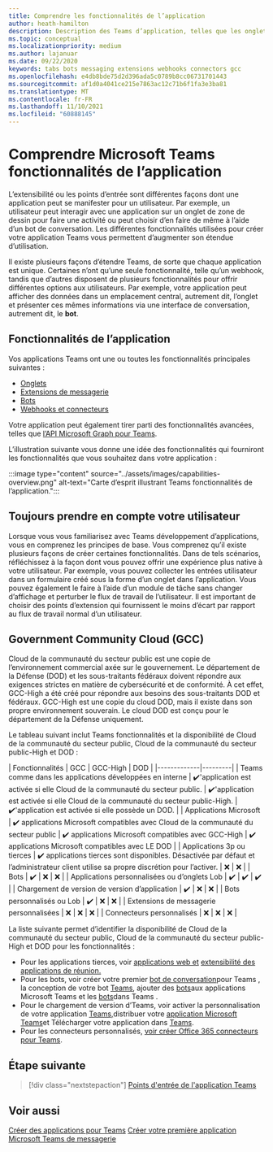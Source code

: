 ```yaml
---
title: Comprendre les fonctionnalités de l’application
author: heath-hamilton
description: Description des Teams d’application, telles que les onglets, les bots, les extensions de messagerie et les webhooks et connecteurs.
ms.topic: conceptual
ms.localizationpriority: medium
ms.author: lajanuar
ms.date: 09/22/2020
keywords: tabs bots messaging extensions webhooks connectors gcc
ms.openlocfilehash: e4db8bde75d2d396ada5c0789b8cc06731701443
ms.sourcegitcommit: af1d0a4041ce215e7863ac12c71b6f1fa3e3ba81
ms.translationtype: MT
ms.contentlocale: fr-FR
ms.lasthandoff: 11/10/2021
ms.locfileid: "60888145"
---
```

# <a name="understand-microsoft-teams-app-capabilities"></a>Comprendre Microsoft Teams fonctionnalités de l’application

L’extensibilité ou les points d’entrée sont différentes façons dont une application peut se manifester pour un utilisateur. Par exemple, un utilisateur peut interagir avec une application sur un onglet de zone de dessin pour faire une activité ou peut choisir d’en faire de même à l’aide d’un bot de conversation. Les différentes fonctionnalités utilisées pour créer votre application Teams vous permettent d’augmenter son étendue d’utilisation.

Il existe plusieurs façons d’étendre Teams, de sorte que chaque application est unique. Certaines n’ont qu’une seule fonctionnalité, telle qu’un webhook, tandis que d’autres disposent de plusieurs fonctionnalités pour offrir différentes options aux utilisateurs. Par exemple, votre application peut afficher des données  dans un emplacement central, autrement dit, l’onglet et présenter ces mêmes informations via une interface de conversation, autrement dit, le **bot**.

## <a name="app-capabilities"></a>Fonctionnalités de l’application

Vos applications Teams ont une ou toutes les fonctionnalités principales suivantes :

* [Onglets](../tabs/what-are-tabs.md)
* [Extensions de messagerie](../messaging-extensions/what-are-messaging-extensions.md)
* [Bots](../bots/what-are-bots.md)
* [Webhooks et connecteurs](../webhooks-and-connectors/what-are-webhooks-and-connectors.md)

Votre application peut également tirer parti des fonctionnalités avancées, telles que [l’API Microsoft Graph pour Teams](/graph/teams-concept-overview).

L’illustration suivante vous donne une idée des fonctionnalités qui fourniront les fonctionnalités que vous souhaitez dans votre application :

:::image type="content" source="../assets/images/capabilities-overview.png" alt-text="Carte d’esprit illustrant Teams fonctionnalités de l’application.":::

## <a name="always-consider-your-user"></a>Toujours prendre en compte votre utilisateur

Lorsque vous vous familiarisez avec Teams développement d’applications, vous en comprenez les principes de base. Vous comprenez qu’il existe plusieurs façons de créer certaines fonctionnalités. Dans de tels scénarios, réfléchissez à la façon dont vous pouvez offrir une expérience plus native à votre utilisateur.
Par exemple, vous pouvez collecter les entrées utilisateur dans un formulaire créé sous la forme d’un onglet dans l’application. Vous pouvez également le faire à l’aide d’un module de tâche sans changer d’affichage et perturber le flux de travail de l’utilisateur. Il est important de choisir des points d’extension qui fournissent le moins d’écart par rapport au flux de travail normal d’un utilisateur.

## <a name="government-community-cloud-gcc"></a>Government Community Cloud (GCC)

Cloud de la communauté du secteur public est une copie de l’environnement commercial axée sur le gouvernement. Le département de la Défense (DOD) et les sous-traitants fédéraux doivent répondre aux exigences strictes en matière de cybersécurité et de conformité. À cet effet, GCC-High a été créé pour répondre aux besoins des sous-traitants DOD et fédéraux. GCC-High est une copie du cloud DOD, mais il existe dans son propre environnement souverain. Le cloud DOD est conçu pour le département de la Défense uniquement.

Le tableau suivant inclut Teams fonctionnalités et la disponibilité de Cloud de la communauté du secteur public, Cloud de la communauté du secteur public-High et DOD :

| Fonctionnalités   | GCC | GCC-High | DOD |
|-------------|---------|
| Teams comme dans les applications développées en interne | ✔️'application est activée si elle Cloud de la communauté du secteur public. | ✔️'application est activée si elle Cloud de la communauté du secteur public-High. | ✔️'application est activée si elle possède un DOD. |
| Applications Microsoft | ✔️ applications Microsoft compatibles avec Cloud de la communauté du secteur public | ✔️ applications Microsoft compatibles avec GCC-High | ✔️ applications Microsoft compatibles avec LE DOD |
| Applications 3p ou tierces | ✔️ applications tierces sont disponibles. Désactivée par défaut et l’administrateur client utilise sa propre discrétion pour l’activer. | ❌ | ❌ |
| Bots | ✔️ | ❌ | ❌ |
| Applications personnalisées ou d’onglets Lob |  ✔️ | ✔️ | ✔️ |
| Chargement de version de version d’application | ✔️ | ❌ | ❌ |
| Bots personnalisés ou Lob | ✔️ | ❌ | ❌ |
| Extensions de messagerie personnalisées | ❌ | ❌ | ❌ |
| Connecteurs personnalisés | ❌ | ❌ | ❌ |

La liste suivante permet d’identifier la disponibilité de Cloud de la communauté du secteur public, Cloud de la communauté du secteur public-High et DOD pour les fonctionnalités :

* Pour les applications tierces, voir [applications web et](../samples/integrating-web-apps.md) [extensibilité des applications de réunion.](../apps-in-teams-meetings/meeting-app-extensibility.md)
* Pour les bots, voir créer votre premier [bot de conversation](../get-started/first-app-bot.md)pour Teams , la conception de votre bot [Teams](../bots/design/bots.md), ajouter des [bots](../resources/bot-v3/bots-overview.md)aux applications Microsoft Teams et les [bots](../bots/what-are-bots.md)dans Teams .
* Pour le chargement de version d’Teams, voir activer la personnalisation de votre application [Teams,](../concepts/design/enable-app-customization.md)distribuer votre [application Microsoft Teams](../concepts/deploy-and-publish/apps-publish-overview.md)et Télécharger votre application dans [Teams](../concepts/deploy-and-publish/apps-upload.md).
* Pour les connecteurs personnalisés, [voir créer Office 365 connecteurs pour Teams](../webhooks-and-connectors/how-to/connectors-creating.md).

## <a name="next-step"></a>Étape suivante

> [!div class="nextstepaction"]
> [Points d'entrée de l'application Teams](../concepts/extensibility-points.md)

## <a name="see-also"></a>Voir aussi

[Créer des applications pour Teams](../overview.md) 
 [Créer votre première application Microsoft Teams de messagerie](../build-your-first-app/build-first-app-overview.md)